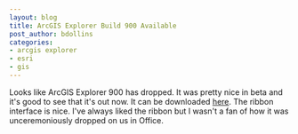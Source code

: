 ```yaml
---
layout: blog
title: ArcGIS Explorer Build 900 Available
post_author: bdollins
categories:
- arcgis explorer
- esri
- gis
---
```


Looks like ArcGIS Explorer 900 has dropped. It was pretty nice in beta and it's good to see that it's out now. It can be downloaded <a href="http://resources.esri.com/arcgisexplorer/900/index.cfm?fa=download">here</a>. The ribbon interface is nice. I've always liked the ribbon but I wasn't a fan of how it was unceremoniously dropped on us in Office.